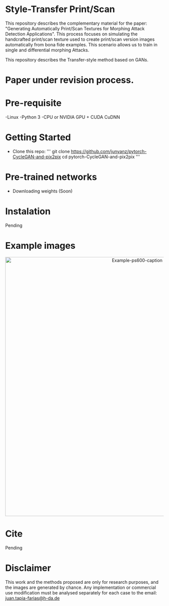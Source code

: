 # Style-Transfer Print/Scan
This repository describes the complementary material for the paper: "Generating Automatically Print/Scan Textures for Morphing Attack Detection Applications". This process focuses on simulating the handcrafted print/scan texture used to create print/scan version images automatically from bona fide examples. This scenario allows us to train in single and differential morphing Attacks. 

This repository describes the Transfer-style method based on GANs.

# Paper under revision process.

# Pre-requisite
-Linux
-Python 3
-CPU or NVIDIA GPU + CUDA CuDNN

# Getting Started
- Clone this repo:
'''
git clone https://github.com/junyanz/pytorch-CycleGAN-and-pix2pix
cd pytorch-CycleGAN-and-pix2pix
'''

# Pre-trained networks
  - Downloading weights (Soon)

# Instalation
Pending

# Example images
<p align="center">
<img width="823" alt="Example-ps600-caption" src="https://github.com/jedota/Style-Transfer-PS600/assets/45126159/577164af-6b85-46ca-bc4c-cf5dac331042">
</p>


# Cite
Pending

# Disclaimer
This work and the methods proposed are only for research purposes, and the images are generated by chance. Any implementation or commercial use modification must be analysed separately for each case to the email: juan.tapia-farias@h-da.de 
